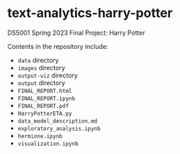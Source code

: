 # text-analytics-harry-potter
DS5001 Spring 2023 Final Project: Harry Potter

Contents in the repository include:
- `data` directory
- `images` directory
- `output-viz` directory
- `output` directory
- `FINAL_REPORT.html`
- `FINAL_REPORT.ipynb`
- `FINAL_REPORT.pdf`
- `HarryPotterETA.py`
- `data_model_description.md`
- `exploratory_analysis.ipynb`
- `hermione.ipynb`
- `visualization.ipynb`
